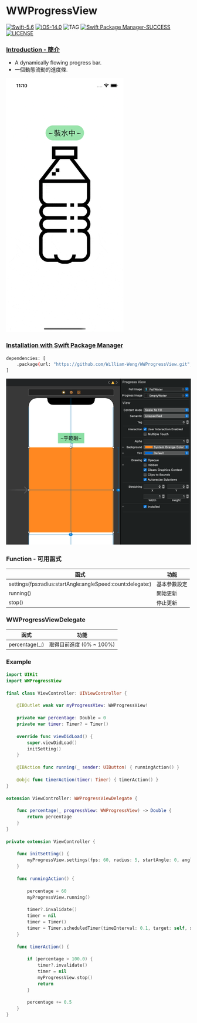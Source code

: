 # WWProgressView
[![Swift-5.6](https://img.shields.io/badge/Swift-5.6-orange.svg?style=flat)](https://developer.apple.com/swift/) [![iOS-14.0](https://img.shields.io/badge/iOS-14.0-pink.svg?style=flat)](https://developer.apple.com/swift/) ![TAG](https://img.shields.io/github/v/tag/William-Weng/WWProgressView) [![Swift Package Manager-SUCCESS](https://img.shields.io/badge/Swift_Package_Manager-SUCCESS-blue.svg?style=flat)](https://developer.apple.com/swift/) [![LICENSE](https://img.shields.io/badge/LICENSE-MIT-yellow.svg?style=flat)](https://developer.apple.com/swift/)

### [Introduction - 簡介](https://swiftpackageindex.com/William-Weng)
- A dynamically flowing progress bar.
- 一個動態流動的進度條.

![](./Example.gif)

### [Installation with Swift Package Manager](https://medium.com/彼得潘的-swift-ios-app-開發問題解答集/使用-spm-安裝第三方套件-xcode-11-新功能-2c4ffcf85b4b)

```bash
dependencies: [
    .package(url: "https://github.com/William-Weng/WWProgressView.git", .upToNextMajor(from: "1.1.0"))
]
```
![](./IBDesignable.png)

### Function - 可用函式
|函式|功能|
|-|-|
|settings(fps:radius:startAngle:angleSpeed:count:delegate:)|基本參數設定|
|running()|開始更新|
|stop()|停止更新|

### WWProgressViewDelegate
|函式|功能|
|-|-|
|percentage(_:)|取得目前進度 (0% ~ 100%)|

### Example
```swift
import UIKit
import WWProgressView

final class ViewController: UIViewController {

    @IBOutlet weak var myProgressView: WWProgressView!
    
    private var percentage: Double = 0
    private var timer: Timer? = Timer()

    override func viewDidLoad() {
        super.viewDidLoad()
        initSetting()
    }
    
    @IBAction func running(_ sender: UIButton) { runningAction() }
    
    @objc func timerAction(timer: Timer) { timerAction() }
}

extension ViewController: WWProgressViewDelegate {
    
    func percentage(_ progressView: WWProgressView) -> Double {
        return percentage
    }
}

private extension ViewController {
    
    func initSetting() {
        myProgressView.settings(fps: 60, radius: 5, startAngle: 0, angleSpeed: 3, count: 5, delegate: self)
    }
    
    func runningAction() {
        
        percentage = 60
        myProgressView.running()
        
        timer?.invalidate()
        timer = nil
        timer = Timer()
        timer = Timer.scheduledTimer(timeInterval: 0.1, target: self, selector: #selector(Self.timerAction(timer:)), userInfo: nil, repeats: true)
    }
    
    func timerAction() {
        
        if (percentage > 100.0) {
            timer?.invalidate()
            timer = nil
            myProgressView.stop()
            return
        }
        
        percentage += 0.5
    }
}
```
